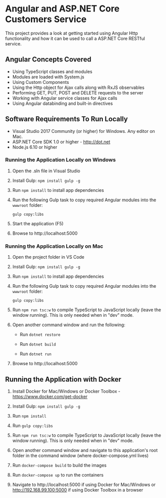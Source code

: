 # Angular and ASP.NET Core Customers Service

This project provides a look at getting started using Angular Http functionality and how it can be used
to call a ASP.NET Core RESTful service.  

## Angular Concepts Covered

* Using TypeScript classes and modules
* Modules are loaded with System.js
* Using Custom Components
* Using the Http object for Ajax calls along with RxJS observables
* Performing GET, PUT, POST and DELETE requests to the server
* Working with Angular service classes for Ajax calls
* Using Angular databinding and built-in directives

## Software Requirements To Run Locally

* Visual Studio 2017 Community (or higher) for Windows. Any editor on Mac.
* ASP.NET Core SDK 1.0 or higher - http://dot.net 
* Node.js 6.10 or higher

### Running the Application Locally on Windows

1. Open the .sln file in Visual Studio

1. Install Gulp: `npm install gulp -g`

1. Run `npm install` to install app dependencies

1. Run the following Gulp task to copy required Angular modules into the `wwwroot` folder: 

    `gulp copy:libs`

1. Start the application (F5)

1. Browse to http://localhost:5000

### Running the Application Locally on Mac

1. Open the project folder in VS Code

1. Install Gulp: `npm install gulp -g`

1. Run `npm install` to install app dependencies

1. Run the following Gulp task to copy required Angular modules into the `wwwroot` folder: 

    `gulp copy:libs`

1. Run `npm run tsc:w` to compile TypeScript to JavaScript locally (leave the window running). This is only needed when in "dev" mode.

1. Open another command window and run the following:

    * Run `dotnet restore`

    * Run `dotnet build`

    * Run `dotnet run`

1. Browse to http://localhost:5000

## Running the Application with Docker

1. Install Docker for Mac/Windows or Docker Toolbox - https://www.docker.com/get-docker

1. Install Gulp: `npm install gulp -g`

1. Run `npm install`

1. Run `gulp copy:libs`

1. Run `npm run tsc:w` to compile TypeScript to JavaScript locally (leave the window running). This is only needed when in "dev" mode.

1. Open another command window and navigate to this application's root folder in the command window (where docker-compose.yml lives)

1. Run `docker-compose build` to build the images

1. Run `docker-compose up` to run the containers

1. Navigate to http://localhost:5000 if using Docker for Mac/Windows or http://192.168.99.100:5000 if using Docker Toolbox in a browser


